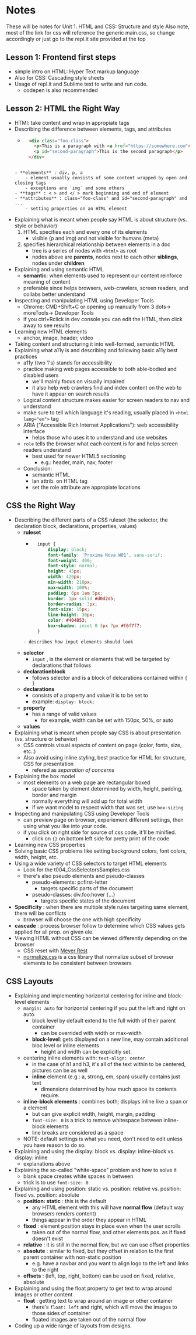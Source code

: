 # Notes
These will be notes for Unit 1.
HTML and CSS: Structure and style
Also note, most of the link for css will reference the generic main.css, so change accordingly or just go to the repl.it site provided at the top

## Lesson 1: Frontend first steps
- simple intro on HTML: Hyper Text markup language
- Also for CSS: Cascading style sheets
- Usage of repl.it and Sublime text to write and run code.
	- codepen is also recommended

## Lesson 2: HTML the Right Way
- HTMl: take content and wrap in appropiate tags
- Describing the difference between elements, tags, and attributes
	- ```HTML 
		<div class="foo-class">
		  <p>This is a paragraph with <a href="https://somewhere.com">a link</a> in it.</p>
		  <p id="second-paragraph">This is the second paragraph</p>
		</div>
	```

	- **elements** : div, p, a
		- element usually consists of some content wrapped by open and closing tags
		- exceptions are `img` and some others
	- **tags** : < > and </ > mark beginning and end of element
	- **attributes** : class="foo-class" and id="second-paragraph" and ...
		- setting properties on an HTML element
- Explaining what is meant when people say HTML is about structure (vs. style or behavior)
	1. HTML specifies each and every one of its elements
		- visible (p and img) and not visible for humans (meta)
	2. specifies hierarchical relationship between elements in a doc
		- tree is a series of nodes with `<html>` as root
		- nodes above are **parents**, nodes next to each other **siblings**, nodes under **children**
- Explaining and using semantic HTML
	- **semantic**: when elements used to represent our content reinforce meaning of content
	- preferable since helps browsers, web-crawlers, screen readers, and collabs better understand
- Inspecting and manipulating HTML using Developer Tools
	- Chrome: CMD+Shift+C or opening up manually from 3 dots-> moreTools-> Developer Tools
	- if you ctrl+Rclick in dev console you can edit the HTML, then click away to see results
- Learning new HTML elements
	- anchor, image, header, video
- Taking content and structuring it into well-formed, semantic HTML
- Explaining what a11y is and describing and following basic a11y best practices
	- a11y (two 1's) stands for accessibility
	- practice making web pages accessible to both able-bodied and disabled users
		- we'll mainly focus on visually impaired
		- it also help web crawlers find and index content on the web to have it appear on search results
	- Logical content structure makes easier for screen readers to nav and understand
	- make sure to tell which language it's reading, usually placed in `<html lang="en">` tag
	- ARIA ("Accessible Rich Internet Applications"): web accessibility interface
		- helps those who uses it to understand and use websites
	- `role` tells the browser what each content is for and helps screen readers understand
		- best used for newer HTML5 sectioning 
			- e.g.: header, main, nav, footer
	- Conclusion: 
		- semantic HTML
		- lan attrib. on HTML tag
		- set the role attribute are appropiate locations

## CSS the Right Way
- Describing the different parts of a CSS ruleset (the selector, the declaration block, declarations, properties, values)
	- **ruleset**
		- ```CSS
			input {
				display: block;
				font-family: 'Proxima Nova W01', sans-serif;
				font-weight: 400;
				font-style: normal;
				height: 45px;
				width: 420px;
				min-width: 210px;
				max-width: 100%;
				padding: 6px 1em 5px;
				border: 1px solid #d0d2d5;
				border-radius: 3px;
				font-size: 15px;
				line-height: 30px;
				color: #404853;
				box-shadow: inset 0 3px 7px #f6f7f7;
			}
		```
		- describes how input elements should look
	- **selector**
		- `input` , is the element or elements that will be targeted by declarations that follows 
	- **declarationblock**
		- follows selector and is a block of delcarations contained within `{ }`
	- **declarations**
		- consists of a property and value it is to be set to
		- example: `display: block;`
	- **property**
		- has a range of valid values
			- for example, width can be set with 150px, 50%, or auto
	- **values**
- Explaining what is meant when people say CSS is about presentation (vs. structure or behavior)
	- CSS controls visual aspects of content on page (color, fonts, size, etc..)
	- Also avoid using inline styling, best practice for HTML for structure, CSS for presentation
		- refered as *separation of concerns* 
- Explaining the box model
	- most elements on a web page are rectangular boxed
		- space taken by element determined by width, height, padding, border and margin
		- normally everything will add up for total width
		- if we want model to respect width that was set, use `box-sizing`
- Inspecting and manipulating CSS using Developer Tools
	- can preview page on browser, experiement different settings, then using what you like into your code.
	- if you click on right side for source of css code, it'll be minified. 
		- click on `{}` on bottom left side for pretty print of the code
- Learning new CSS properties
- Solving basic CSS problems like setting background colors, font colors, width, height, etc.
- Using a wide variety of CSS selectors to target HTML elements
	- Look for the t004_CssSelectorsSamples.css
	- there's also pseudo elements and pseudo-classes
		- pseudo-elements:  p::first-letter
			- targets specific parts of the document
		- pseudo-classes:  div.foo:hover {...}
			- targets specific states of the document
- **Specificity** : when there are multiple style rules targeting same element, there will be conflicts
	- browser will choose the one with high specificity
- **cascade** : process browser follow to determine which CSS values gets applied for all prop. on given ele.
- Viewing HTML without CSS can be viewed differently depending on the browser
	- CSS reset with [Meyer Rest](https://meyerweb.com/eric/tools/css/reset/reset.css)
	- [normalize.css](https://necolas.github.io/normalize.css/) is a css library that normalize subset of browser elements to be consistent between browsers

## CSS Layouts
- Explaining and implementing horizontal centering for inline and block-level elements
	- `margin: auto` for horizontal centering if you put the left and right on auto.
		- block level by default extend to the full width of their parent container
			- can be overrided with width or max-width 
		- **block-level**: gets displayed on a new line, may contain additional bloc level or inline elements
			- height and width can be explicitly set.
	- centering inline elements with: `text-align: center`
		- in the case of h1 and h3, it's all of the text within to be centered, pictures can be as well
		- **inline** element (e.g.: a, strong, em, span) usually contains just text
			- dimensions determined by how much space its contents require. 
	- **inline-block elements** : combines both; displays inline like a span or a element
		- but can give explicit width, height, margin, padding
		- `font-size: 0` is a trick to remove whitespace between inline-block elements
		- line breaks are considered as a space
	- NOTE: default settings is what you need, don't need to edit unless you have reason to do so.
- Explaining and using the display: block vs. display: inline-block vs. display: inline
	- explanations above
- Explaining the so-called "white-space" problem and how to solve it
	- blank space creates white spaces in between
	- trick is to use `font-size: 0`
- Explaining and using position: static vs. position: relative vs. position: fixed vs. position: absolute
	- **position: static** : this is the default
		- any HTML element with this will have **normal flow** (default way browsers renders content)
		- things appear in the order they appear in HTML
	- **fixed** : element position stays in place even when the user scrolls
		- taken out of the normal flow, and other elements pos. as if fixed doesn't exist
	- **relative** : it is still in the normal flow, but we can use offset properties
	- **absolute** : similar to fixed, but they offset in relation to the first parent container with non-static position
		- e.g. have a navbar and you want to align logo to the left and links to the right
	- **offsets** : (left, top, right, bottom) can be used on fixed, relative, absolute
- Explaining and using the float property to get text to wrap around images or other content
	- **float** : getting text to wrap around an image or other container
		- there's `float: left` and right, which will move the images to those sides of container
		- floated images are taken out of the normal flow
- Coding up a wide range of layouts from designs.